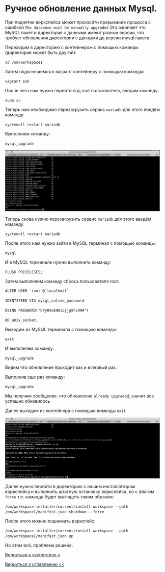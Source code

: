 # Ручное обновление данных Mysql.

При поднятии воркспейса может произойти прерывание процесса с ошибкой `The database must be manually upgraded`
Это означает что MySQL пакет и директория с данными имеют разные версии, что требует обновления директории с данными до версии mysql пакета

Переходим в директорию с контейнером с помощью команды (директория может быть другой):

`cd /om/workspace1`

Затем подключаемся к вагрант контейнеру с помощью команды:

`vagrant ssh`

После чего нам нужно перейти под root пользователя, вводим команду:

`sudo su`
 
Теперь нам необходимо перезагрузить сервис `mariadb` для этого введём команду: 

`systemctl restart mariadb`

Выполняем команду:

`mysql_upgrade`

![](./pictures/mysqlUpgrade.jpg)

Теперь снова нужно перезагрузить сервис `mariadb` для этого введём команду: 

`systemctl restart mariadb`

После этого нам нужно зайти в MySQL терминал с помощью команды:

`mysql`

И в MySQL терминале нужно выполнить команду:
 
`FLUSH PRIVILEGES;`

Затем выполняем команду сброса пользователя root:

```
ALTER USER `root`@`localhost`

IDENTIFIED VIA mysql_native_password

USING PASSWORD("bPy89eEN8iojjg9Fz49#")

OR unix_socket;
```

Выходим из MySQL терминала с помощью команды:

`exit`

И выполняем команду:

`mysql_upgrade`

Видим что обновление проходит как и в первый раз. 

Выполнив еще раз команду:

`mysql_upgrade`

Мы получим сообщение, что обновление `already upgraded`, значит все успешно обновилось
 
Далее выходим из контейнера с помощью команды `exit`

![](./pictures/containerExit.jpg)

Далее нужно перейти в директорию с нашим инсталлятором воркспейса и выполнить штатную остановку воркспейса, но с флагом
`force` т.е. команда будет выглядеть таким образом:

`/om/workspace-installer/current/install workspace --path /om/workspace1/manifest.json shutdown --force`

После этого можно поднимать воркспейс:

`/om/workspace-installer/current/install workspace --path /om/workspace1/manifest.json up`

На этом всё, проблема решена.

[Вернуться к экспертизе <](expertise.md)

[Вернуться к оглавлению <<](index.md)


